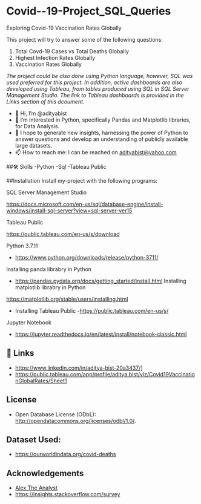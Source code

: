 # Covid--19-Project_SQL_Queries
Exploring Covid-19 Vaccination Rates Globally

This project will try to answer some of the following questions:

1. Total Covd-19 Cases vs Total Deaths Globally
2. Highest Infection Rates Globally
3. Vaccination Rates Globally

*The project could be also done using Python language, however, SQL was used preferred for this project. In addition, active dashboards are also developed using Tableau, from tables produced using SQL in SQL Server Management Studio. The link to Tableau dashboards is provided in the Links section of this dcoument.*

- 👋 Hi, I’m @adityabist
- 👀 I’m interested in Python, specifically Pandas and Matplotlib libraries, for Data Analysis.
- 🌱 I hope to generate new insights, harnessing the power of Python to answer questions and develop an understanding of publicly available large datasets.
- 📫 How to reach me: I can be reached on adityabist@yahoo.com

##🛠 Skills
-Python
-Sql
-Tableau Public

##Installation
Install my-project with the following programs:

SQL Server Management Studio

https://docs.microsoft.com/en-us/sql/database-engine/install-windows/install-sql-server?view=sql-server-ver15

Tableau Public

https://public.tableau.com/en-us/s/download

Python 3.7.11

- https://www.python.org/downloads/release/python-3711/

Installing panda librabry in Python

- https://pandas.pydata.org/docs/getting_started/install.html
Installing matplotlib librabry in Python

https://matplotlib.org/stable/users/installing.html
- Installing Tableau Public -https://public.tableau.com/en-us/s/

Jupyter Notebook

- https://jupyter.readthedocs.io/en/latest/install/notebook-classic.html

## 🔗 Links
-  https://www.linkedin.com/in/aditya-bist-20a3437/]
-  https://public.tableau.com/app/profile/aditya.bist/viz/Covid19VaccinationGlobalRates/Sheet1
## License
-  Open Database License (ODbL): http://opendatacommons.org/licenses/odbl/1.0/.

## Dataset Used:
-  https://ourworldindata.org/covid-deaths

## Acknowledgements
-  [Alex The Analyst](https://www.youtube.com/c/AlexTheAnalyst/about)
-  https://insights.stackoverflow.com/survey
